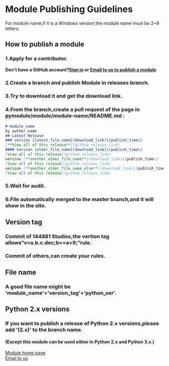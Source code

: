 # Module Publishing Guidelines
For module name,if it is a Windows version,the module name must be 2~8 letters.
## How to publish a module
### 1.Apply for a contributor.
**Don't have a GitHub account?[Sign in](https://github.com) or [Email to us to publish a module](mailto:cyy144881@icloud.com?subject=PyModule%3a%20module_name)**
### 2.Create a branch and publish Module in releases branch.
### 3.Try to download it and get the download link.
### 4.From the branch,create a pull request of the page in pymodule/module/module-name/README.md :
```markdown
# module_name
by auther_name
## Latest Release
### version [latest_file_name](download_link)\(publish_time\)  
[**View all of this release**](github_release_link)
#### version [older_file_name](download_link)\(publish_time\)  
[View all of this release](github_release_link)
version [**another_older_file_name**](download_link)\(publish_time\)  
[View all of this release](github_release_link)
version [**another_older_file_name_else**](download_link)\(publish_time\)  
[View all of this release](github_release_link)
```
### 5.Wait for audit.
### 6.File automatically merged to the master branch,and it will show in the site.
## Version tag
### Commit of 144881 Studios,the vertion tag allows“v=a.b.c.dec;b<=a+9;”rule.  
### Commit of others,can create your rules.
## File name
### A good file name might be 'module_name'+'version_tag'+'python_ver'.
## Python 2.x versions
### If you want to publish a release of Python 2.x versions,please add '\(2.x\)' to the branch name.
#### \(Except this module can be used either in Python 2.x and Python 3.x.\)
[Module home page](https://144881-studios.github.io/pymodule/module)  
[Email to us](mailto:cyy144881@icloud.com?subject=PyModule)
